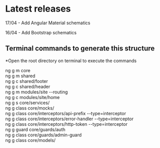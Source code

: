 # Latest releases

17/04 - Add Angular Material schematics

16/04 - Add Bootstrap schematics

## Terminal commands to generate this structure

*Open the root directory on terminal to execute the commands

ng g m core\
ng g m shared\
ng g c shared/footer\
ng g c shared/header\
ng g m modules/site --routing\
ng g c modules/site/home\
ng g s core/services/\
ng g class core/mocks/\
ng g class core/interceptors/api-prefix --type=interceptor\
ng g class core/interceptors/error-handler --type=interceptor\
ng g class core/interceptors/http-token --type=interceptor\
ng g guard core/guards/auth\
ng g class core/guards/admin-guard\
ng g class core/models/
